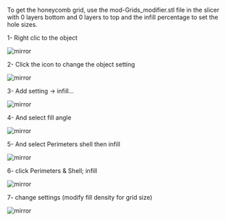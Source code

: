 To get the honeycomb grid, use the mod-Grids_modifier.stl file in the slicer with 0 layers bottom and 0 layers to top and the infill percentage to set the hole sizes.

1- Right clic to the object

![mirror](https://github.com/CarlosRodriguess/Mods-for-LGX-lite/blob/main/IMAGES/img_1.png)

2- Click the icon to change the object setting

![mirror](https://github.com/CarlosRodriguess/Mods-for-LGX-lite/blob/main/IMAGES/img_2.png)

3- Add setting -> infill...

![mirror](https://github.com/CarlosRodriguess/Mods-for-LGX-lite/blob/main/IMAGES/img_3.png)

4- And select fill angle

![mirror](https://github.com/CarlosRodriguess/Mods-for-LGX-lite/blob/main/IMAGES/img_4.png)

5- And select Perimeters shell then infill 

![mirror](https://github.com/CarlosRodriguess/Mods-for-LGX-lite/blob/main/IMAGES/img_5.png)

6- click Perimeters & Shell; infill

![mirror](https://github.com/CarlosRodriguess/Mods-for-LGX-lite/blob/main/IMAGES/img_6.png)

7- change settings (modify fill density for grid size)

![mirror](https://github.com/CarlosRodriguess/Mods-for-LGX-lite/blob/main/IMAGES/img_8.png)
